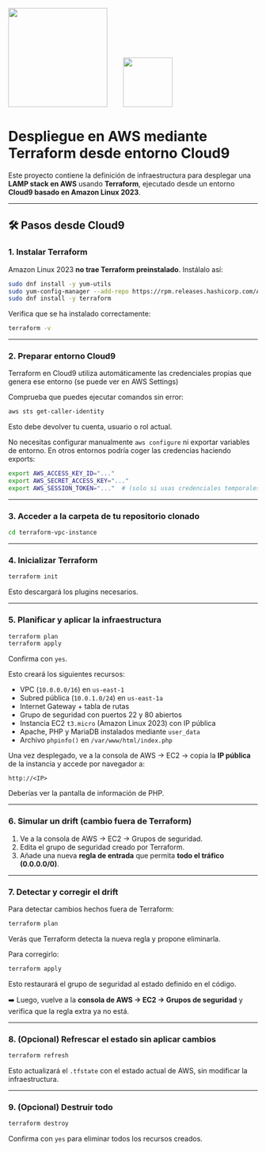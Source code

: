 <img src="https://upload.wikimedia.org/wikipedia/commons/0/04/Terraform_Logo.svg" width=200/>&nbsp;&nbsp;&nbsp;&nbsp;&nbsp;&nbsp;&nbsp;&nbsp;<img src="https://upload.wikimedia.org/wikipedia/commons/9/93/Amazon_Web_Services_Logo.svg" width=100/>

# Despliegue en AWS mediante Terraform desde entorno Cloud9

Este proyecto contiene la definición de infraestructura para desplegar una **LAMP stack en AWS** usando **Terraform**, ejecutado desde un entorno **Cloud9 basado en Amazon Linux 2023**.

---

## 🛠 Pasos desde Cloud9

### 1. Instalar Terraform

Amazon Linux 2023 **no trae Terraform preinstalado**. Instálalo así:

```bash
sudo dnf install -y yum-utils
sudo yum-config-manager --add-repo https://rpm.releases.hashicorp.com/AmazonLinux/hashicorp.repo
sudo dnf install -y terraform
```

Verifica que se ha instalado correctamente:

```bash
terraform -v
```

---

### 2. Preparar entorno Cloud9

Terraform en Cloud9 utiliza automáticamente las credenciales propias que genera ese entorno (se puede ver en AWS Settings)

Comprueba que puedes ejecutar comandos sin error:

```bash
aws sts get-caller-identity
```

Esto debe devolver tu cuenta, usuario o rol actual.  

No necesitas configurar manualmente `aws configure` ni exportar variables de entorno. 
En otros entornos podría coger las credencias haciendo exports:

```bash
export AWS_ACCESS_KEY_ID="..."
export AWS_SECRET_ACCESS_KEY="..."
export AWS_SESSION_TOKEN="..."  # (solo si usas credenciales temporales)
```

---

### 3. Acceder a la carpeta de tu repositorio clonado

```bash
cd terraform-vpc-instance
```

---

### 4. Inicializar Terraform

```bash
terraform init
```

Esto descargará los plugins necesarios.

---

### 5. Planificar y aplicar la infraestructura

```bash
terraform plan
terraform apply
```

Confirma con `yes`.

Esto creará los siguientes recursos:

- VPC (`10.0.0.0/16`) en `us-east-1`
- Subred pública (`10.0.1.0/24`) en `us-east-1a`
- Internet Gateway + tabla de rutas
- Grupo de seguridad con puertos 22 y 80 abiertos
- Instancia EC2 `t3.micro` (Amazon Linux 2023) con IP pública
- Apache, PHP y MariaDB instalados mediante `user_data`
- Archivo `phpinfo()` en `/var/www/html/index.php`

Una vez desplegado, ve a la consola de AWS → EC2 → copia la **IP pública** de la instancia y accede por navegador a:

```
http://<IP>
```

Deberías ver la pantalla de información de PHP.

---

### 6. Simular un drift (cambio fuera de Terraform)

1. Ve a la consola de AWS → EC2 → Grupos de seguridad.
2. Edita el grupo de seguridad creado por Terraform.
3. Añade una nueva **regla de entrada** que permita **todo el tráfico (0.0.0.0/0)**.

---

### 7. Detectar y corregir el drift

Para detectar cambios hechos fuera de Terraform:

```bash
terraform plan
```

Verás que Terraform detecta la nueva regla y propone eliminarla.

Para corregirlo:

```bash
terraform apply
```

Esto restaurará el grupo de seguridad al estado definido en el código.

➡️ Luego, vuelve a la **consola de AWS → EC2 → Grupos de seguridad** y verifica que la regla extra ya no está.

---

### 8. (Opcional) Refrescar el estado sin aplicar cambios

```bash
terraform refresh
```

Esto actualizará el `.tfstate` con el estado actual de AWS, sin modificar la infraestructura.

---

### 9. (Opcional) Destruir todo

```bash
terraform destroy
```

Confirma con `yes` para eliminar todos los recursos creados.
